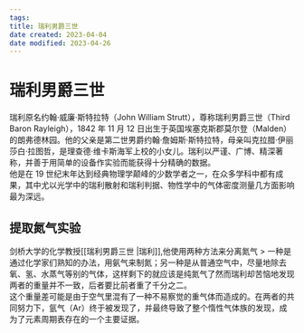 ```yaml
---
tags:
title: 瑞利男爵三世
date created: 2023-04-04
date modified: 2023-04-26
---
```


# 瑞利男爵三世

瑞利原名约翰·威廉·斯特拉特（John William Strutt），尊称瑞利男爵三世（Third Baron Rayleigh），1842 年 11 月 12 日出生于英国埃塞克斯郡莫尔登（Malden）的朗弗德林园。他的父亲是第二世男爵约翰·詹姆斯·斯特拉特，母亲叫克拉腊·伊丽莎白·拉图哲，是理查德·维卡斯海军上校的小女儿。瑞利以严谨、广博、精深著称，并善于用简单的设备作实验而能获得十分精确的数据。  
他是在 19 世纪末年达到经典物理学颠峰的少数学者之一，在众多学科中都有成果，其中尤以光学中的瑞利散射和瑞利判据、物性学中的气体密度测量几方面影响最为深远。

## 提取氮气实验

剑桥大学的化学教授[[瑞利男爵三世 |瑞利]],他使用两种方法来分离氮气 > 一种是通过化学家们熟知的办法，用氨气来制氮；另一种是从普通空气中，尽量地除去氧、氢、水蒸气等别的气体，这样剩下的就应该是纯氮气了然而瑞利却苦恼地发现两者的重量并不一致，后者要比前者重了千分之二。  
这个重量差可能是由于空气里混有了一种不易察觉的重气体而造成的。在两者的共同努力下，氩气（Ar）终于被发现了，并最终导致了整个惰性气体族的发现，成为了元素周期表存在的一个主要证据。
